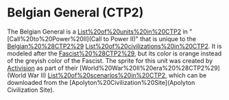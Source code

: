 # Belgian General (CTP2)

The Belgian General is a [List%20of%20units%20in%20CTP2](unit) in "[Call%20to%20Power%20II](Call to Power II)" that is unique to the [Belgian%20%28CTP2%29](Belgian) [List%20of%20civilizations%20in%20CTP2](civilization). It is modeled after the [Fascist%20%28CTP2%29](Fascist), but its color is orange instead of the greyish color of the Fascist. The sprite for this unit was created by [Activision](Activision) as part of their [World%20War%20II%20era%20%28CTP2%29](World War II) [List%20of%20scenarios%20in%20CTP2](scenario), which can be downloaded from the [Apolyton%20Civilization%20Site](Apolyton Civilization Site).